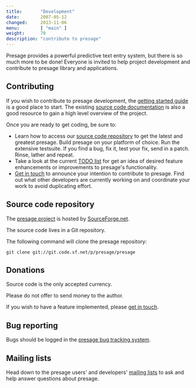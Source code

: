 ```yaml
---
title:       "Development"
date:        2007-05-12
changed:     2013-11-06
menu:        [ "main" ]
weight:	     70
description: "contribute to presage"
---
```


Presage provides a powerful predictive text entry system, but there is so much more to be done! Everyone is invited to help project development and contribute to presage library and applications.


## Contributing

If you wish to contribute to presage development, the [getting started guide](/documentation#quick-start) is a good place to start. The existing [source code documentation](/documentation#developers-api) is also a good resource to gain a high level overview of the project.

Once you are ready to get coding, be sure to:

  * Learn how to access our [source code repository](#source-code-repository) to get the latest and greatest presage. Build presage on your platform of choice. Run the extensive testsuite. If you find a bug, fix it, test your fix, send in a patch. Rinse, lather and repeat.
  * Take a look at the current [TODO list](http://sourceforge.net/p/presage/presage/ci/master/tree/TODO) for get an idea of desired feature enhancements or improvements to presage's functionality.
  * [Get in touch](/contact) to announce your intention to contribute to presage. Find out what other developers are currently working on and coordinate your work to avoid duplicating effort.


## Source code repository

The [presage project](http://sourceforge.net/projects/presage/) is hosted by [SourceForge.net](http://sourceforge.net/).

The source code lives in a Git repository.

The following command will clone the presage repository:

    git clone git://git.code.sf.net/p/presage/presage



## Donations

Source code is the only accepted currency.

Please do not offer to send money to the author.

If you wish to have a feature implemented, please [get in touch](/contact).


## Bug reporting

Bugs should be logged in the [presage bug tracking system](https://sourceforge.net/p/presage/bugs/).


## Mailing lists

Head down to the presage users' and developers' [mailing lists](/documentation#mailing-lists) to ask and help answer questions about presage.
